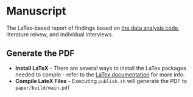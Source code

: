 # Manuscript
The LaTex-based report of findings based on [the data analysis code](../code), literature reivew, and individual interviews.

## Generate the PDF
* __Install LaTeX__ - There are several ways to install the LaTex packages needed to comple - refer to the [LaTex documentation](http://latex-project.org/ftp.html) for more info.
* __Compile LateX Files__ - Executing ``publish.sh`` will generate the PDF to ``paper/build/main.pdf``
  
